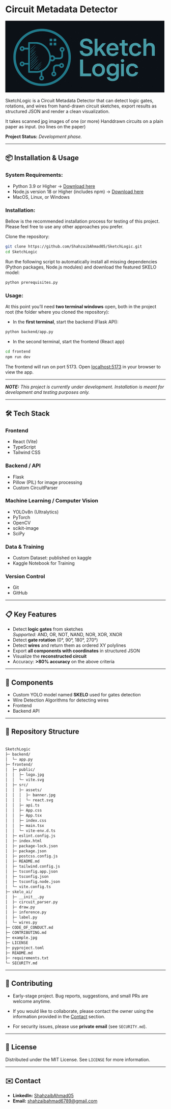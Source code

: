 # Circuit Metadata Detector

<img src="frontend/src/assets/banner.jpg" alt="Banner" width="500"/>


SketchLogic is a Circuit Metadata Detector that can detect logic gates, rotations, and wires from hand-drawn circuit sketches, export results as structured JSON and render a clean visualization.

It takes scanned jpg images of one (or more) Handdrawn circuits on a plain paper as input. (no lines on the paper) 

**Project Status:** *Development phase.* 

---

## 📦 Installation & Usage

### System Requirements: 

- Python 3.9 or Higher -> <a href="https://www.python.org/downloads/" target="_blank">Download here</a>
- Node.js version 18 or Higher (includes npm) -> <a href="https://nodejs.org/en/download/" target="_blank">Download here</a>
- MacOS, Linux, or Windows

### Installation:

Bellow is the recommended installation process for testing of this project. Please feel free to use any other approaches you prefer.

Clone the repository:

```bash
git clone https://github.com/ShahzaibAhmad05/SketchLogic.git
cd SketchLogic
````

Run the following script to automatically install all missing dependencies 
(Python packages, Node.js modules) and download the featured SKELO model:

```bash
python prerequisites.py
````

### Usage:

At this point you’ll need **two terminal windows** open, both in the project root (the folder where you cloned the repository):

- In the **first terminal**, start the backend (Flask API):

```bash
python backend/app.py
````

- In the second terminal, start the frontend (React app)

```bash
cd frontend
npm run dev
````

The frontend will run on port 5173. Open <a href="http://localhost:5173/" target="_blank">localhost:5173</a> in your browser to view the app.

---

***NOTE:** This project is currently under development. Installation is meant for development and testing purposes only.*

---

## 🛠️ Tech Stack

### Frontend
- React (Vite)
- TypeScript
- Tailwind CSS
  
### Backend / API
- Flask
- Pillow (PIL) for image processing
- Custom CircuitParser

### Machine Learning / Computer Vision
- YOLOv8n (Ultralytics)
- PyTorch
- OpenCV
- scikit-image
- SciPy

### Data & Training
- Custom Dataset: published on kaggle
- Kaggle Notebook for Training

### Version Control
- Git
- GitHub

---

## 📋 Key Features
- Detect **logic gates** from sketches  
  *Supported:* AND, OR, NOT, NAND, NOR, XOR, XNOR
- Detect **gate rotation** (0°, 90°, 180°, 270°)
- Detect **wires** and return them as ordered XY polylines
- Export **all components with coordinates** in structured JSON
- Visualize the **reconstructed circuit**
- Accuracy: **>80% accuracy** on the above criteria

---

## 🔧 Components
- Custom YOLO model named **SKELO** used for gates detection
- Wire Detection Algorithms for detecting wires
- Frontend
- Backend API

---

## 📂 Repository Structure
```

SketchLogic
├─ backend/
│  └─ app.py
├─ frontend/
│  ├─ public/
│  │  ├─ logo.jpg
│  │  └─ vite.svg
│  ├─ src/
│  │  ├─ assets/
│  │  │  ├─ banner.jpg
│  │  │  └─ react.svg
│  │  ├─ api.ts
│  │  ├─ App.css
│  │  ├─ App.tsx
│  │  ├─ index.css
│  │  ├─ main.tsx
│  │  └─ vite-env.d.ts
│  ├─ eslint.config.js
│  ├─ index.html
│  ├─ package-lock.json
│  ├─ package.json
│  ├─ postcss.config.js
│  ├─ README.md
│  ├─ tailwind.config.js
│  ├─ tsconfig.app.json
│  ├─ tsconfig.json
│  ├─ tsconfig.node.json
│  └─ vite.config.ts
├─ skelo_ai/
│  ├─ __init__.py
│  ├─ circuit_parser.py
│  ├─ draw.py
│  ├─ inference.py
│  ├─ label.py
│  └─ wires.py
├─ CODE_OF_CONDUCT.md
├─ CONTRIBUTING.md
├─ example.jpg
├─ LICENSE
├─ pyproject.toml
├─ README.md
├─ requirements.txt
└─ SECURITY.md

````

---

## 🤝 Contributing

- Early-stage project. Bug reports, suggestions, and small PRs are welcome anytime.

- If you would like to collaborate, please contact the owner using the information provided in the [Contact](#contact) section.

- For security issues, please use **private email** (see `SECURITY.md`).

---

## 📄 License

Distributed under the MIT License. See `LICENSE` for more information.


---

## ✉️ Contact

* **LinkedIn:** [ShahzaibAhmad05](https://www.linkedin.com/in/shahzaibahmad05)
* **Email:** [shahzaibahmad6789@gmail.com](mailto:shahzaibahmad6789@gmail.com)
